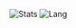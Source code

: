 ![Stats](https://github-readme-stats.vercel.app/api?username=harp077&show_icons=true&count_private=true&hide_title=true&theme=flag-india&include_all_commits=true&locale=en&border_color=008080&line_height=26&custom_title=harp077)
![Lang](https://github-readme-stats.vercel.app/api/top-langs/?username=harp077&langs_count=3&hide_title=true&border_color=008080&card_width=222)

<!--
![Readme Card](https://github-readme-stats.vercel.app/api/pin/?username=harp077&repo=sjce&show_owner=true&theme=buefy)
![Readme Card](https://github-readme-stats.vercel.app/api/pin/?username=harp077&repo=sjmp3&show_owner=true&theme=buefy)
![Readme Card](https://github-readme-stats.vercel.app/api/pin/?username=harp077&repo=pj-net-tools&show_owner=true&theme=buefy)
![Readme Card](https://github-readme-stats.vercel.app/api/pin/?username=harp077&repo=pj-ftp-server&show_owner=true&theme=buefy)
-->

<!--
**harp077/harp077** is a ✨ _special_ ✨ repository because its `README.md` (this file) appears on your GitHub profile.

Here are some ideas to get you started:

- 🔭 I’m currently working on ...
- 🌱 I’m currently learning ...
- 👯 I’m looking to collaborate on ...
- 🤔 I’m looking for help with ...
- 💬 Ask me about ...
- 📫 How to reach me: ...
- 😄 Pronouns: ...
- ⚡ Fun fact: ...
-->
